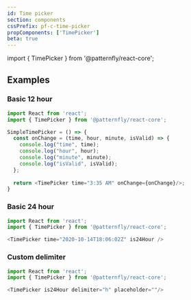 ```yaml
---
id: Time picker
section: components
cssPrefix: pf-c-time-picker
propComponents: ['TimePicker']
beta: true
---
```


import { TimePicker } from '@patternfly/react-core';

## Examples
### Basic 12 hour
```js
import React from 'react';
import { TimePicker } from '@patternfly/react-core';

SimpleTimePicker = () => {
  const onChange = (time, hour, minute, isValid) => {
    console.log("time", time);
    console.log("hour", hour);
    console.log("minute", minute);
    console.log("isValid", isValid);
  };
  
  return <TimePicker time="3:35 AM" onChange={onChange}/>;
}
```

### Basic 24 hour
```js
import React from 'react';
import { TimePicker } from '@patternfly/react-core';

<TimePicker time="2020-10-14T18:06:02Z" is24Hour />
```

### Custom delimiter
```js
import React from 'react';
import { TimePicker } from '@patternfly/react-core';

<TimePicker is24Hour delimiter="h" placeholder=""/>
```

